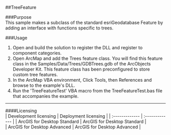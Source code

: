 ##TreeFeature

###Purpose  
This sample makes a subclass of the standard esriGeodatabase Feature by adding an interface with functions specific to trees.  


###Usage
1. Open and build the solution to register the DLL and register to component categories.  
1. Open ArcMap and add the Trees feature class. You will find this feature class in the Samples/Data/Trees/GDBTrees.gdb of the ArcObjects Developer Kit. This feature class has been preconfigured to store custom tree features.  
1. In the ArcMap VBA environment, Click Tools, then References and browse to the example's DLL.   
1. Run the 'TreeFeatureTest' VBA macro from the TreeFeatureTest.bas file that accompanies the example.  









---------------------------------

####Licensing  
| Development licensing | Deployment licensing | 
| :------------- | :------------- | 
| ArcGIS for Desktop Standard | ArcGIS for Desktop Standard |  
| ArcGIS for Desktop Advanced | ArcGIS for Desktop Advanced |  


